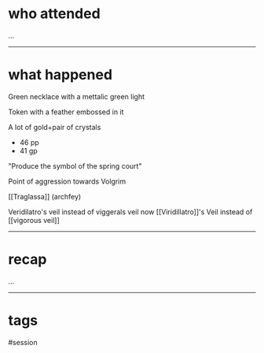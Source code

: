 # who attended

...

---
# what happened

Green necklace with a mettalic green light

Token with a feather embossed in it

A lot of gold+pair of crystals
- 46 pp
- 41 gp

"Produce the symbol of the spring court"

Point of aggression towards Volgrim

[[Traglassa]] (archfey)

Veridilatro's veil instead of viggerals veil now [[Viridillatro]]'s Veil instead of [[vigorous veil]]

---
# recap

...

---
# tags

#session